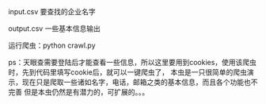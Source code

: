 input.csv 要查找的企业名字

output.csv 一些基本信息输出

运行爬虫：python crawl.py

ps：天眼查需要登陆后才能查看一些信息，所以这里要用到cookies，使用该爬虫时，先到代码里填写cookie后，就可以一键爬虫了，
本虫是一只很简单的爬虫演示，现在只是爬取一些诸如名字，电话，邮箱之类的基本信息，而且各个功能也不完善
但是本虫仍然是有潜力的，可扩展的。。。
